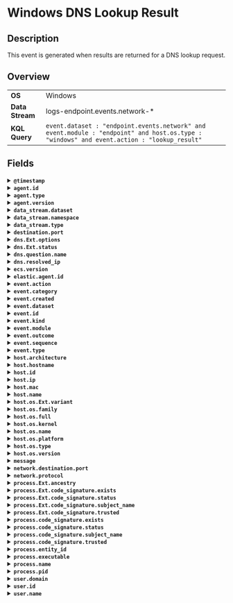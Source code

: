 # Windows DNS Lookup Result

## Description

This event is generated when results are returned for a DNS lookup request.


## Overview

<table>
<tr>
<td><strong>OS</strong></td>
<td>Windows</td>
</tr>
<tr>
<td><strong>Data Stream</strong></td>
<td>logs-endpoint.events.network-*</td>
</tr>
<tr>
<td><strong>KQL Query</strong></td>
<td><code>event.dataset : "endpoint.events.network" and event.module : "endpoint" and host.os.type : "windows" and event.action : "lookup_result"</code></td>
</tr>
</table>

## Fields

<details>
<summary><strong><code>@timestamp</code></strong></summary>

<p>
<table>
<tr><td><strong>Description</strong></td><td>Date/time when the event originated.  This is the date/time extracted from the event, typically representing when the event was generated by the source.  If the event source has no original timestamp, this value is typically populated by the first time the event was received by the pipeline.  Required field for all events.</td></tr>
<tr><td>Example</td><td><code>2016-05-23T08:05:34.853Z</code></td></tr>
</table>

</p>
</details>

<details>
<summary><strong><code>agent.id</code></strong></summary>

<p>
<table>
<tr><td><strong>Description</strong></td><td>Unique identifier of this agent (if one exists).  Example: For Beats this would be beat.id.</td></tr>
<tr><td>Example</td><td><code>8a4f500d</code></td></tr>
</table>

</p>
</details>

<details>
<summary><strong><code>agent.type</code></strong></summary>

<p>
<table>
<tr><td><strong>Description</strong></td><td>Type of the agent.  The agent type always stays the same and should be given by the agent used. In case of Filebeat the agent would always be Filebeat also if two Filebeat instances are run on the same machine.</td></tr>
<tr><td>Example</td><td><code>endpoint</code></td></tr>
</table>

</p>
</details>

<details>
<summary><strong><code>agent.version</code></strong></summary>

<p>
<table>
<tr><td><strong>Description</strong></td><td>Version of the agent.</td></tr>
<tr><td>Example</td><td><code>6.0.0-rc2</code></td></tr>
</table>

</p>
</details>

<details>
<summary><strong><code>data_stream.dataset</code></strong></summary>

<p>
<table>
<tr><td><strong>Description</strong></td><td>Data stream dataset name.</td></tr>
<tr><td>Example</td><td><code>nginx.access</code></td></tr>
</table>

</p>
</details>

<details>
<summary><strong><code>data_stream.namespace</code></strong></summary>

<p>
<table>
<tr><td><strong>Description</strong></td><td>Data stream namespace.</td></tr>
<tr><td>Example</td><td><code>production</code></td></tr>
</table>

</p>
</details>

<details>
<summary><strong><code>data_stream.type</code></strong></summary>

<p>
<table>
<tr><td><strong>Description</strong></td><td>Data stream type.</td></tr>
<tr><td>Example</td><td><code>logs</code></td></tr>
</table>

</p>
</details>

<details>
<summary><strong><code>destination.port</code></strong></summary>

<p>
<table>
<tr><td><strong>Description</strong></td><td>Port of the destination.</td></tr>
</table>

</p>
</details>

<details>
<summary><strong><code>dns.Ext.options</code></strong></summary>

<p>
<table>
<tr><td><strong>Description</strong></td><td>DNS options field, uint64, representing as a keyword to avoid overflows in ES</td></tr>
</table>

</p>
</details>

<details>
<summary><strong><code>dns.Ext.status</code></strong></summary>

<p>
<table>
<tr><td><strong>Description</strong></td><td>DNS status field, uint32</td></tr>
</table>

</p>
</details>

<details>
<summary><strong><code>dns.question.name</code></strong></summary>

<p>
<table>
<tr><td><strong>Description</strong></td><td>The name being queried.  If the name field contains non-printable characters (below 32 or above 126), those characters should be represented as escaped base 10 integers (\DDD). Back slashes and quotes should be escaped. Tabs, carriage returns, and line feeds should be converted to \t, \r, and \n respectively.</td></tr>
<tr><td>Example</td><td><code>www.example.com</code></td></tr>
</table>

</p>
</details>

<details>
<summary><strong><code>dns.resolved_ip</code></strong></summary>

<p>
<table>
<tr><td><strong>Description</strong></td><td>Array containing all IPs seen in `answers.data`.  The `answers` array can be difficult to use, because of the variety of data formats it can contain. Extracting all IP addresses seen in there to `dns.resolved_ip` makes it possible to index them as IP addresses, and makes them easier to visualize and query for.</td></tr>
<tr><td>Example</td><td><code>["10.10.10.10", "10.10.10.11"]</code></td></tr>
</table>

</p>
</details>

<details>
<summary><strong><code>ecs.version</code></strong></summary>

<p>
<table>
<tr><td><strong>Description</strong></td><td>ECS version this event conforms to. `ecs.version` is a required field and must exist in all events.  When querying across multiple indices -- which may conform to slightly different ECS versions -- this field lets integrations adjust to the schema version of the events.</td></tr>
<tr><td>Example</td><td><code>1.0.0</code></td></tr>
</table>

</p>
</details>

<details>
<summary><strong><code>elastic.agent.id</code></strong></summary>

<p>
<table>
<tr><td><strong>Description</strong></td><td>Unique identifier of this elastic agent (if one exists).</td></tr>
<tr><td>Example</td><td><code>c2a9093e-e289-4c0a-aa44-8c32a414fa7a</code></td></tr>
</table>

</p>
</details>

<details>
<summary><strong><code>event.action</code></strong></summary>

<p>
<table>
<tr><td><strong>Description</strong></td><td>The action captured by the event.  This describes the information in the event. It is more specific than `event.category`. Examples are `group-add`, `process-started`, `file-created`. The value is normally defined by the implementer.</td></tr>
<tr><td>Example</td><td><code>user-password-change</code></td></tr>
</table>

</p>
</details>

<details>
<summary><strong><code>event.category</code></strong></summary>

<p>
<table>
<tr><td><strong>Description</strong></td><td>This is one of four ECS Categorization Fields, and indicates the second level in the ECS category hierarchy.  `event.category` represents the "big buckets" of ECS categories. For example, filtering on `event.category:process` yields all events relating to process activity. This field is closely related to `event.type`, which is used as a subcategory.  This field is an array. This will allow proper categorization of some events that fall in multiple categories.</td></tr>
<tr><td>Example</td><td><code>authentication</code></td></tr>
</table>

</p>
</details>

<details>
<summary><strong><code>event.created</code></strong></summary>

<p>
<table>
<tr><td><strong>Description</strong></td><td>`event.created` contains the date/time when the event was first read by an agent, or by your pipeline.  This field is distinct from `@timestamp` in that `@timestamp` typically contain the time extracted from the original event.  In most situations, these two timestamps will be slightly different. The difference can be used to calculate the delay between your source generating an event, and the time when your agent first processed it. This can be used to monitor your agent's or pipeline's ability to keep up with your event source.  In case the two timestamps are identical, `@timestamp` should be used.</td></tr>
<tr><td>Example</td><td><code>2016-05-23T08:05:34.857Z</code></td></tr>
</table>

</p>
</details>

<details>
<summary><strong><code>event.dataset</code></strong></summary>

<p>
<table>
<tr><td><strong>Description</strong></td><td>Name of the dataset.  If an event source publishes more than one type of log or events (e.g. access log, error log), the dataset is used to specify which one the event comes from.  It's recommended but not required to start the dataset name with the module name, followed by a dot, then the dataset name.</td></tr>
<tr><td>Example</td><td><code>apache.access</code></td></tr>
</table>

</p>
</details>

<details>
<summary><strong><code>event.id</code></strong></summary>

<p>
<table>
<tr><td><strong>Description</strong></td><td>Unique ID to describe the event.</td></tr>
<tr><td>Example</td><td><code>8a4f500d</code></td></tr>
</table>

</p>
</details>

<details>
<summary><strong><code>event.kind</code></strong></summary>

<p>
<table>
<tr><td><strong>Description</strong></td><td>This is one of four ECS Categorization Fields, and indicates the highest level in the ECS category hierarchy.  `event.kind` gives high-level information about what type of information the event contains, without being specific to the contents of the event. For example, values of this field distinguish alert events from metric events.  The value of this field can be used to inform how these kinds of events should be handled. They may warrant different retention, different access control, it may also help understand whether the data is coming in at a regular interval or not.</td></tr>
<tr><td>Example</td><td><code>alert</code></td></tr>
</table>

</p>
</details>

<details>
<summary><strong><code>event.module</code></strong></summary>

<p>
<table>
<tr><td><strong>Description</strong></td><td>Name of the module this data is coming from.  If your monitoring agent supports the concept of modules or plugins to process events of a given source (e.g. Apache logs), `event.module` should contain the name of this module.</td></tr>
<tr><td>Example</td><td><code>apache</code></td></tr>
</table>

</p>
</details>

<details>
<summary><strong><code>event.outcome</code></strong></summary>

<p>
<table>
<tr><td><strong>Description</strong></td><td>This is one of four ECS Categorization Fields, and indicates the lowest level in the ECS category hierarchy.  `event.outcome` simply denotes whether the event represents a success or a failure from the perspective of the entity that produced the event.  Note that when a single transaction is described in multiple events, each event may populate different values of `event.outcome`, according to their perspective.  Also note that in the case of a compound event (a single event that contains multiple logical events), this field should be populated with the value that best captures the overall success or failure from the perspective of the event producer.  Further note that not all events will have an associated outcome. For example, this field is generally not populated for metric events, events with `event.type:info`, or any events for which an outcome does not make logical sense.</td></tr>
<tr><td>Example</td><td><code>success</code></td></tr>
</table>

</p>
</details>

<details>
<summary><strong><code>event.sequence</code></strong></summary>

<p>
<table>
<tr><td><strong>Description</strong></td><td>Sequence number of the event.  The sequence number is a value published by some event sources, to make the exact ordering of events unambiguous, regardless of the timestamp precision.</td></tr>
</table>

</p>
</details>

<details>
<summary><strong><code>event.type</code></strong></summary>

<p>
<table>
<tr><td><strong>Description</strong></td><td>This is one of four ECS Categorization Fields, and indicates the third level in the ECS category hierarchy.  `event.type` represents a categorization "sub-bucket" that, when used along with the `event.category` field values, enables filtering events down to a level appropriate for single visualization.  This field is an array. This will allow proper categorization of some events that fall in multiple event types.</td></tr>
</table>

</p>
</details>

<details>
<summary><strong><code>host.architecture</code></strong></summary>

<p>
<table>
<tr><td><strong>Description</strong></td><td>Operating system architecture.</td></tr>
<tr><td>Example</td><td><code>x86_64</code></td></tr>
</table>

</p>
</details>

<details>
<summary><strong><code>host.hostname</code></strong></summary>

<p>
<table>
<tr><td><strong>Description</strong></td><td>Hostname of the host.  It normally contains what the `hostname` command returns on the host machine.</td></tr>
</table>

</p>
</details>

<details>
<summary><strong><code>host.id</code></strong></summary>

<p>
<table>
<tr><td><strong>Description</strong></td><td>Unique host id.  As hostname is not always unique, use values that are meaningful in your environment.  Example: The current usage of `beat.name`.</td></tr>
</table>

</p>
</details>

<details>
<summary><strong><code>host.ip</code></strong></summary>

<p>
<table>
<tr><td><strong>Description</strong></td><td>Host ip addresses.</td></tr>
</table>

</p>
</details>

<details>
<summary><strong><code>host.mac</code></strong></summary>

<p>
<table>
<tr><td><strong>Description</strong></td><td>Host MAC addresses.  The notation format from RFC 7042 is suggested: Each octet (that is, 8-bit byte) is represented by two [uppercase] hexadecimal digits giving the value of the octet as an unsigned integer. Successive octets are separated by a hyphen.</td></tr>
<tr><td>Example</td><td><code>["00-00-5E-00-53-23", "00-00-5E-00-53-24"]</code></td></tr>
</table>

</p>
</details>

<details>
<summary><strong><code>host.name</code></strong></summary>

<p>
<table>
<tr><td><strong>Description</strong></td><td>Name of the host.  It can contain what hostname returns on Unix systems, the fully qualified domain name (FQDN), or a name specified by the user. The recommended value is the lowercase FQDN of the host.</td></tr>
</table>

</p>
</details>

<details>
<summary><strong><code>host.os.Ext.variant</code></strong></summary>

<p>
<table>
<tr><td><strong>Description</strong></td><td>A string value or phrase that further aid to classify or qualify the operating system (OS).  For example the distribution for a Linux OS will be entered in this field.</td></tr>
<tr><td>Example</td><td><code>Ubuntu</code></td></tr>
</table>

</p>
</details>

<details>
<summary><strong><code>host.os.family</code></strong></summary>

<p>
<table>
<tr><td><strong>Description</strong></td><td>OS family (such as redhat, debian, freebsd, windows).</td></tr>
<tr><td>Example</td><td><code>debian</code></td></tr>
</table>

</p>
</details>

<details>
<summary><strong><code>host.os.full</code></strong></summary>

<p>
<table>
<tr><td><strong>Description</strong></td><td>Operating system name, including the version or code name.</td></tr>
<tr><td>Example</td><td><code>Mac OS Mojave</code></td></tr>
</table>

</p>
</details>

<details>
<summary><strong><code>host.os.kernel</code></strong></summary>

<p>
<table>
<tr><td><strong>Description</strong></td><td>Operating system kernel version as a raw string.</td></tr>
<tr><td>Example</td><td><code>4.4.0-112-generic</code></td></tr>
</table>

</p>
</details>

<details>
<summary><strong><code>host.os.name</code></strong></summary>

<p>
<table>
<tr><td><strong>Description</strong></td><td>Operating system name, without the version.</td></tr>
<tr><td>Example</td><td><code>Mac OS X</code></td></tr>
</table>

</p>
</details>

<details>
<summary><strong><code>host.os.platform</code></strong></summary>

<p>
<table>
<tr><td><strong>Description</strong></td><td>Operating system platform (such centos, ubuntu, windows).</td></tr>
<tr><td>Example</td><td><code>darwin</code></td></tr>
</table>

</p>
</details>

<details>
<summary><strong><code>host.os.type</code></strong></summary>

<p>
<table>
<tr><td><strong>Description</strong></td><td>Use the `os.type` field to categorize the operating system into one of the broad commercial families.  If the OS you're dealing with is not listed as an expected value, the field should not be populated. Please let us know by opening an issue with ECS, to propose its addition.</td></tr>
<tr><td>Example</td><td><code>macos</code></td></tr>
</table>

</p>
</details>

<details>
<summary><strong><code>host.os.version</code></strong></summary>

<p>
<table>
<tr><td><strong>Description</strong></td><td>Operating system version as a raw string.</td></tr>
<tr><td>Example</td><td><code>10.14.1</code></td></tr>
</table>

</p>
</details>

<details>
<summary><strong><code>message</code></strong></summary>

<p>
<table>
<tr><td><strong>Description</strong></td><td>For log events the message field contains the log message, optimized for viewing in a log viewer.  For structured logs without an original message field, other fields can be concatenated to form a human-readable summary of the event.  If multiple messages exist, they can be combined into one message.</td></tr>
<tr><td>Example</td><td><code>Hello World</code></td></tr>
</table>

</p>
</details>

<details>
<summary><strong><code>network.destination.port</code></strong></summary>

<p>
<table>
</table>

</p>
</details>

<details>
<summary><strong><code>network.protocol</code></strong></summary>

<p>
<table>
<tr><td><strong>Description</strong></td><td>In the OSI Model this would be the Application Layer protocol. For example, `http`, `dns`, or `ssh`.  The field value must be normalized to lowercase for querying.</td></tr>
<tr><td>Example</td><td><code>http</code></td></tr>
</table>

</p>
</details>

<details>
<summary><strong><code>process.Ext.ancestry</code></strong></summary>

<p>
<table>
<tr><td><strong>Description</strong></td><td>An array of entity_ids indicating the ancestors for this event</td></tr>
</table>

</p>
</details>

<details>
<summary><strong><code>process.Ext.code_signature.exists</code></strong></summary>

<p>
<table>
<tr><td><strong>Description</strong></td><td>Boolean to capture if a signature is present.</td></tr>
<tr><td>Example</td><td><code>true</code></td></tr>
</table>

</p>
</details>

<details>
<summary><strong><code>process.Ext.code_signature.status</code></strong></summary>

<p>
<table>
<tr><td><strong>Description</strong></td><td>Additional information about the certificate status.  This is useful for logging cryptographic errors with the certificate validity or trust status. Leave unpopulated if the validity or trust of the certificate was unchecked.</td></tr>
<tr><td>Example</td><td><code>ERROR_UNTRUSTED_ROOT</code></td></tr>
</table>

</p>
</details>

<details>
<summary><strong><code>process.Ext.code_signature.subject_name</code></strong></summary>

<p>
<table>
<tr><td><strong>Description</strong></td><td>Subject name of the code signer</td></tr>
<tr><td>Example</td><td><code>Microsoft Corporation</code></td></tr>
</table>

</p>
</details>

<details>
<summary><strong><code>process.Ext.code_signature.trusted</code></strong></summary>

<p>
<table>
<tr><td><strong>Description</strong></td><td>Stores the trust status of the certificate chain.  Validating the trust of the certificate chain may be complicated, and this field should only be populated by tools that actively check the status.</td></tr>
<tr><td>Example</td><td><code>true</code></td></tr>
</table>

</p>
</details>

<details>
<summary><strong><code>process.code_signature.exists</code></strong></summary>

<p>
<table>
<tr><td><strong>Description</strong></td><td>Boolean to capture if a signature is present.</td></tr>
<tr><td>Example</td><td><code>true</code></td></tr>
</table>

</p>
</details>

<details>
<summary><strong><code>process.code_signature.status</code></strong></summary>

<p>
<table>
<tr><td><strong>Description</strong></td><td>Additional information about the certificate status.  This is useful for logging cryptographic errors with the certificate validity or trust status. Leave unpopulated if the validity or trust of the certificate was unchecked.</td></tr>
<tr><td>Example</td><td><code>ERROR_UNTRUSTED_ROOT</code></td></tr>
</table>

</p>
</details>

<details>
<summary><strong><code>process.code_signature.subject_name</code></strong></summary>

<p>
<table>
<tr><td><strong>Description</strong></td><td>Subject name of the code signer</td></tr>
<tr><td>Example</td><td><code>Microsoft Corporation</code></td></tr>
</table>

</p>
</details>

<details>
<summary><strong><code>process.code_signature.trusted</code></strong></summary>

<p>
<table>
<tr><td><strong>Description</strong></td><td>Stores the trust status of the certificate chain.  Validating the trust of the certificate chain may be complicated, and this field should only be populated by tools that actively check the status.</td></tr>
<tr><td>Example</td><td><code>true</code></td></tr>
</table>

</p>
</details>

<details>
<summary><strong><code>process.entity_id</code></strong></summary>

<p>
<table>
<tr><td><strong>Description</strong></td><td>Unique identifier for the process.  The implementation of this is specified by the data source, but some examples of what could be used here are a process-generated UUID, Sysmon Process GUIDs, or a hash of some uniquely identifying components of a process.  Constructing a globally unique identifier is a common practice to mitigate PID reuse as well as to identify a specific process over time, across multiple monitored hosts.</td></tr>
<tr><td>Example</td><td><code>c2c455d9f99375d</code></td></tr>
</table>

</p>
</details>

<details>
<summary><strong><code>process.executable</code></strong></summary>

<p>
<table>
<tr><td><strong>Description</strong></td><td>Absolute path to the process executable.</td></tr>
<tr><td>Example</td><td><code>/usr/bin/ssh</code></td></tr>
</table>

</p>
</details>

<details>
<summary><strong><code>process.name</code></strong></summary>

<p>
<table>
<tr><td><strong>Description</strong></td><td>Process name.  Sometimes called program name or similar.</td></tr>
<tr><td>Example</td><td><code>ssh</code></td></tr>
</table>

</p>
</details>

<details>
<summary><strong><code>process.pid</code></strong></summary>

<p>
<table>
<tr><td><strong>Description</strong></td><td>Process id.</td></tr>
<tr><td>Example</td><td><code>4242</code></td></tr>
</table>

</p>
</details>

<details>
<summary><strong><code>user.domain</code></strong></summary>

<p>
<table>
<tr><td><strong>Description</strong></td><td>Name of the directory the user is a member of.  For example, an LDAP or Active Directory domain name.</td></tr>
</table>

</p>
</details>

<details>
<summary><strong><code>user.id</code></strong></summary>

<p>
<table>
<tr><td><strong>Description</strong></td><td>Unique identifier of the user.</td></tr>
<tr><td>Example</td><td><code>S-1-5-21-202424912787-2692429404-2351956786-1000</code></td></tr>
</table>

</p>
</details>

<details>
<summary><strong><code>user.name</code></strong></summary>

<p>
<table>
<tr><td><strong>Description</strong></td><td>Short name or login of the user.</td></tr>
<tr><td>Example</td><td><code>a.einstein</code></td></tr>
</table>

</p>
</details>

